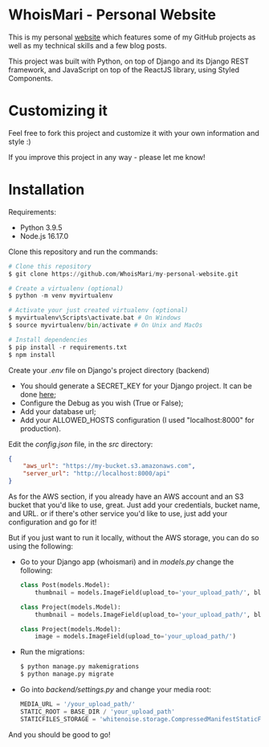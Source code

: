 # WhoisMari - Personal Website

This is my personal [website](https://whoismari.dev) which features some of my GitHub projects as well as my technical skills and a few blog posts.

This project was built with Python, on top of Django and its Django REST framework, and JavaScript on top of the ReactJS library, using Styled Components.

# Customizing it

Feel free to fork this project and customize it with your own information and style :)

If you improve this project in any way - please let me know!

# Installation

Requirements:
- Python 3.9.5
- Node.js 16.17.0

Clone this repository and run the commands:

```py
# Clone this repository
$ git clone https://github.com/WhoisMari/my-personal-website.git

# Create a virtualenv (optional) 
$ python -m venv myvirtualenv 

# Activate your just created virtualenv (optional)
$ myvirtualenv\Scripts\activate.bat # On Windows
$ source myvirtualenv/bin/activate # On Unix and MacOs

# Install dependencies 
$ pip install -r requirements.txt
$ npm install
```

Create your *.env* file on Django's project directory (backend)

- You should generate a SECRET_KEY for your Django project. It can be done [here](https://djecrety.ir/);
- Configure the Debug as you wish (True or False);
- Add your database url;
- Add your ALLOWED_HOSTS configuration (I used "localhost:8000" for production).

Edit the *config.json* file, in the *src* directory:

```json
{
	"aws_url": "https://my-bucket.s3.amazonaws.com",
	"server_url": "http://localhost:8000/api"
}
```

As for the AWS section, if you already have an AWS account and an S3 bucket that you'd like to use, great. Just add your credentials, bucket name, and URL. or if there's other service you'd like to use, just add your configuration and go for it!


But if you just want to run it locally, without the AWS storage, you can do so using the following:
- Go to your Django app (whoismari) and in *models.py* change the following:
	```py
	class Post(models.Model): 
		thumbnail = models.ImageField(upload_to='your_upload_path/', blank=True)

	class Project(models.Model):
		thumbnail = models.ImageField(upload_to='your_upload_path/', blank=True)

	class Project(models.Model):
		image = models.ImageField(upload_to='your_upload_path/')
	``` 
- Run the migrations:
	```py 
	$ python manage.py makemigrations
	$ python manage.py migrate
	``` 
- Go into *backend/settings.py* and change your media root:
	 ```py
	MEDIA_URL = '/your_upload_path/'
	STATIC_ROOT = BASE_DIR / 'your_upload_path' 
	STATICFILES_STORAGE = 'whitenoise.storage.CompressedManifestStaticFilesStorage' # delete this line
	```

And you should be good to go!